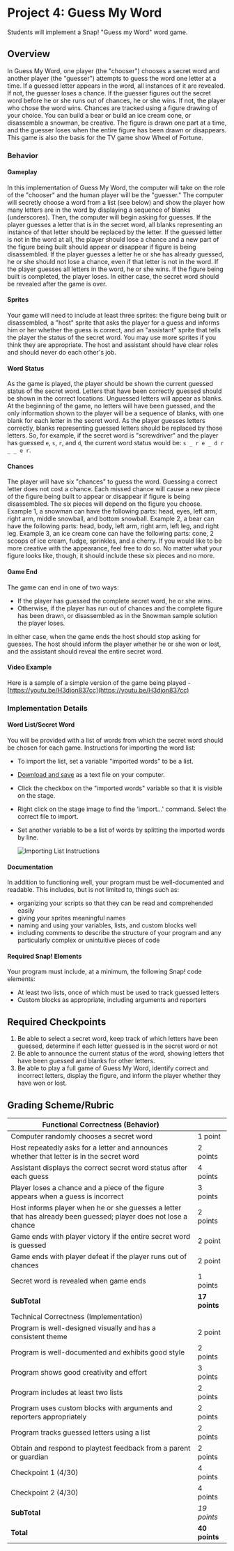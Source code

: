 # Project 4: Guess My Word

Students will implement a Snap! "Guess my Word" word game.

## Overview

In Guess My Word, one player (the "chooser") chooses a secret word and another player (the "guesser") attempts to guess the word one letter at a time.  If a guessed letter appears in the word, all instances of it are revealed.  If not, the guesser loses a chance.  If the guesser figures out the secret word before he or she runs out of chances, he or she wins.  If not, the player who chose the word wins.  Chances are tracked using a figure drawing of your choice. You can build a bear or build an ice cream cone, or disassemble a snowman, be creative.  The figure is drawn one part at a time, and the guesser loses when the entire figure has been drawn or disappears. This game is also the basis for the TV game show Wheel of Fortune.

### Behavior

#### Gameplay

In this implementation of Guess My Word, the computer will take on the role of the "chooser" and the human player will be the "guesser."  The computer will secretly choose a word from a list (see below) and show the player how many letters are in the word by displaying a sequence of blanks (underscores).  Then, the computer will begin asking for guesses.  If the player guesses a letter that is in the secret word, all blanks representing an instance of that letter should be replaced by the letter.  If the guessed letter is not in the word at all, the player should lose a chance and a new part of the figure being built should appear or disappear if figure is being disassembled.  If the player guesses a letter he or she has already guessed, he or she should not lose a chance, even if that letter is not in the word.  If the player guesses all letters in the word, he or she wins.  If the figure being built is completed, the player loses.  In either case, the secret word should be revealed after the game is over.

#### Sprites

Your game will need to include at least three sprites: the figure being built or disassembled, a "host" sprite that asks the player for a guess and informs him or her whether the guess is correct, and an "assistant" sprite that tells the player the status of the secret word.  You may use more sprites if you think they are appropriate. The host and assistant should have clear roles and should never do each other's job.

#### Word Status

As the game is played, the player should be shown the current guessed status of the secret word.  Letters that have been correctly guessed should be shown in the correct locations.  Unguessed letters will appear as blanks.  At the beginning of the game, no letters will have been guessed, and the only information shown to the player will be a sequence of blanks, with one blank for each letter in the secret word.  As the player guesses letters correctly, blanks representing guessed letters should be replaced by those letters.  So, for example, if the secret word is "screwdriver" and the player has guessed `e`, `s`, `r`, and `d`, the current word status would be: `s _ r e _ d r _ _ e r`.

#### Chances

The player will have six "chances" to guess the word.  Guessing a correct letter does not cost a chance.  Each missed chance will cause a new piece of the figure being built to appear or disappear if figure is being disassembled. The six pieces will depend on the  figure you choose.  Example 1, a snowman can have the following parts: head, eyes, left arm, right arm, middle snowball, and bottom snowball.  Example 2, a bear can have the following parts: head, body, left arm, right arm, left leg, and right leg.  Example 3, an ice cream cone can have the following parts: cone, 2 scoops of ice cream, fudge, sprinkles, and a cherry. If you would like to be more creative with the appearance, feel free to do so.  No matter what your figure looks like, though, it should include these six pieces and no more.

#### Game End

The game can end in one of two ways:

* If the player has guessed the complete secret word, he or she wins.
* Otherwise, if the player has run out of chances and the complete figure has been drawn, or disassembled as in the Snowman sample solution the player loses.

In either case, when the game ends the host should stop asking for guesses.  The host should inform the player whether he or she won or lost, and the assistant should reveal the entire secret word.

#### Video Example

Here is a sample of a simple version of the game being played - [https://youtu.be/H3djon837cc](https://youtu.be/H3djon837cc)

### Implementation Details

#### Word List/Secret Word

You will be provided with a list of words from which the secret word should be chosen for each game.  Instructions for importing the word list:

* To import the list, set a variable "imported words" to be a list.
* [Download and save](wordlist.txt) as a text file on your computer.
* Click the checkbox on the "imported words" variable so that it is visible on the stage.
* Right click on the stage image to find the 'import...' command. Select the correct file to import.
* Set another variable to be a list of words by splitting the imported words by line.

    ![Importing List Instructions](importingListInstructions.PNG)

#### Documentation

In addition to functioning well, your program must be well-documented and readable.  This includes, but is not limited to, things such as:

* organizing your scripts so that they can be read and comprehended easily
* giving  your sprites meaningful names
* naming and using your variables, lists, and custom blocks well
* including comments to describe the structure of your program and any particularly complex or unintuitive pieces of code

#### Required Snap! Elements

Your program must include, at a minimum, the following Snap! code elements:

* At least two lists, once of which must be used to track guessed letters
* Custom blocks as appropriate, including arguments and reporters

## Required Checkpoints

1. Be able to select a secret word, keep track of which letters have been guessed, determine if each letter guessed is in the secret word or not
2. Be able to  announce the current status of the word, showing letters that have been guessed and blanks for other letters.
3. Be able to play a full game of Guess My Word, identify correct and incorrect letters, display the figure, and inform the player whether they have won or lost.

## Grading Scheme/Rubric

| Functional Correctness (Behavior)                                                                                |            |
| ------------------| ---------- |
| Computer randomly chooses a secret word                                                                          | 1 point    |
| Host repeatedly asks for a letter and announces whether that letter is in the secret word                        | 2 points   |
| Assistant displays the correct secret word status after each guess                                               | 4 points   |
| Player loses a chance and a piece of the figure appears when a guess is incorrect                               | 3 points   |
| Host informs player when he or she guesses a letter that has already been guessed; player does not lose a chance | 2 points   |
| Game ends with player victory if the entire secret word is guessed                                               | 2 point    |
| Game ends with player defeat if the player runs out of chances                                                   | 2 point    |
| Secret word is revealed when game ends                                                                           | 1 points   |
| **SubTotal**                                                                                                           | **17  points** |
| Technical Correctness (Implementation)                                                                           |            |
| Program is well-designed visually and has a consistent theme                                                     | 2 point    |
| Program is well-documented and exhibits good style                                                               | 2 points   |
| Program shows good creativity and effort                                                                         | 3 points   |
| Program includes at least two lists                                                                              | 2 points   |
| Program uses custom blocks with arguments and reporters appropriately                                            | 2 points   |
| Program tracks guessed letters using a list                                                                      | 2 points   |
| Obtain and respond to playtest feedback from a parent or guardian                                                | 2 points   |
| Checkpoint 1 (4/30)                                                                                              | 4 points   |
| Checkpoint 2 (4/30)                                                                                              | 4 points   |
| **SubTotal**                                                                                                     | _19 points_  |
| **Total**                                                                                                           | **40 points**  |
